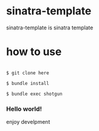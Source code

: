# sinatra-template

sinatra-template is sinatra template

# how to use

```

$ git clone here

$ bundle install

$ bundle exec shotgun

```

### Hello world!

enjoy develpment
